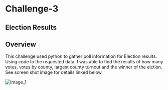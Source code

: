 # Challenge-3

## Election Results 

##
## Overview

This challenge used python to gather poll information for Election results. Using code to the requested data, I was able to find the results of how many votes, votes by county, largest county turnout and the winner of the elction. See screen shot image for details linked below.

![Image_1](Dataclass\Challenge-3\Screenshot.png")
